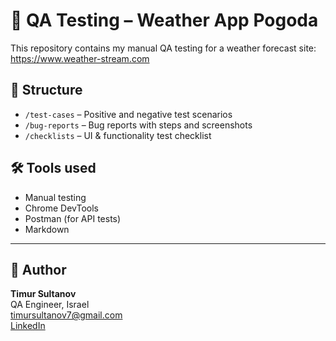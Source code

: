
# 🧪 QA Testing – Weather App Pogoda

This repository contains my manual QA testing for a weather forecast site:  
https://www.weather-stream.com

## 📂 Structure

- `/test-cases` – Positive and negative test scenarios
- `/bug-reports` – Bug reports with steps and screenshots
- `/checklists` – UI & functionality test checklist

## 🛠 Tools used

- Manual testing
- Chrome DevTools
- Postman (for API tests)
- Markdown

---

## 👤 Author
**Timur Sultanov**  
QA Engineer, Israel  
timursultanov7@gmail.com  
[LinkedIn](https://www.linkedin.com/in/timursultanov7/)
